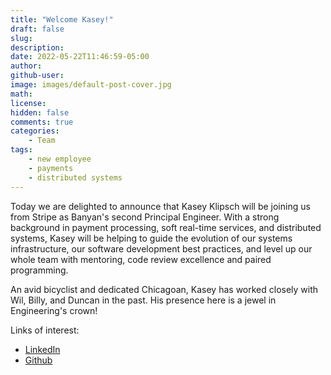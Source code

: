 ```yaml
---
title: "Welcome Kasey!"
draft: false
slug:
description:
date: 2022-05-22T11:46:59-05:00
author:
github-user:
image: images/default-post-cover.jpg
math:
license:
hidden: false
comments: true
categories:
    - Team
tags:
    - new employee
    - payments
    - distributed systems
---
```

Today we are delighted to announce that Kasey Klipsch will be joining us from Stripe as Banyan's second Principal Engineer. With a strong background in payment processing, soft real-time services, and distributed systems, Kasey will be helping to guide the evolution of our systems infrastructure, our software development best practices, and level up our whole team with mentoring, code review excellence and paired programming.

An avid bicyclist and dedicated Chicagoan, Kasey has worked closely with Wil, Billy, and Duncan in the past. His presence here is a jewel in Engineering's crown!

Links of interest:

* [LinkedIn](https://www.linkedin.com/in/kasey-klipsch-003679240/)
* [Github](https://github.com/kklipsch)
